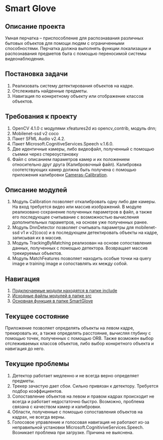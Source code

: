# Smart Glove

## Описание проекта

Умная перчатка – приспособление для распознавания различных бытовых объектов для помощи людям с ограниченными способностями. Перчатка должна выполнять функции локализации и распознавания предметов быта с помощью переносимой системы видеонаблюдения.

## Постановка задачи

1. Реализовать систему детектирования объектов на кадре.
2. Отслеживать найденные предметы.
3. Навигация по конкретному объекту или отображение классов объектов.

## Требования к проекту

1. OpenCV 4.1.0 с модулями xfeatures2d из opencv_contrib, модуль dnn;
2. Mobilenet-ssd v2 coco
2. Пакет SFML Audio v2.4.2.
3. Пакет Microsoft.CognitiveServices.Speech v.1.6.0.
4. Две идентичные камеры, либо видеофайл, полученный с помощью съемки через стереоустановку
5. Файл с описанием параметров камер и их положением относительно друг друга (Калибровочный файл). Калибровка соотетствующих камер должна быть получена с помощью приложения калибровки [Cameras-Calibration](https://github.com/golubevdmi/Cameras-calibration).
  
## Описание модулей

1. Модуль Calibration позволяет откалибровать одну либо две камеры. На вход требуется видео или массив изображений. В модуле реализовано сохранение полученных параметров в файл, а также его последующее считывание с возможностью вычисления дополнительных параметров, на основе уже полученных ранее.
2. Модуль DnnDetector позволяет считывать параметры для mobilenet-ssd v1 и v2(coco) и в последующем детектировать объекты на кадре, записывая их в массив.
3. Модуль TrackingByMatching реализован на основе сопоставления данных, полученных с помощью детектора. Возвращает массив трекируемых объектов.
4. Модуль MatchFeatures позволяет находить особые точки на query image и training image и сопоставлять их между собой.

## Навигация

1. [Подключаемые модули находятся в папке include](include/)
2. [Исходные файлы модулей в папке src](src/)
3. [Основная функция в папке SmartGlove](SmartGlove/)

## Текущее состояние

Приложение позволяет определять объекты на левом кадре, трекировать их, а также определять расстояние, вычисляя глубину с помощью точек, полученных с помощью ORB. Также возможен выбор отслеживаемых классов объектов, либо выбор конкретного объекта и навигация до него.

## Текущие проблемы

1. Детектор работает медленно и не всегда верно определяет предметы.
2. Трекер зачастую дает сбои. Сильно привязан к детектору. Требуется подбор коэффициентов.
3. Сопоставление объектов на левом и правом кадрах происходит не всегда и работает недостаточно быстро. Возможно, проблема связана с качеством камер и калибровки.
4. Области, полученные с помощью сопоставления объектов на кадрах, не всегда верны.
5. Голосовое управление и голосовая навигация не работают из-за неправильной установки Microsoft.CognitiviveServices.Speech. Возникает проблема при загрузке. Причина не выяснена.
